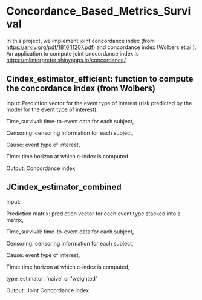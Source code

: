 # Concordance_Based_Metrics_Survival
In this project, we implement joint concordance index (from https://arxiv.org/pdf/1810.11207.pdf) and concordance index (Wolbers et.al.). An application to compute joint cnocordance index is https://mlinterpreter.shinyapps.io/concordance/. 
## Cindex_estimator_efficient: function to compute the concordance index (from Wolbers) 
Input: Prediction vector for the event type of interest (risk predicted by the model for the event type of interest), 

Time_survival: time-to-event data for each subject,  

Censoring: censoring information for each subject, 

Cause: event type of interest, 

Time: time horizon at which c-index is computed

Output: Concordance index

## JCindex_estimator_combined 

Input: 

Prediction matrix: prediction vector for each event type stacked into a matrix, 

Time_survival: time-to-event data for each subject,  

Censoring: censoring information for each subject, 

Cause: event type of interest, 

Time: time horizon at which c-index is computed, 

type_estimator: 'naive' or 'weighted'

Output: Joint Concordance index
